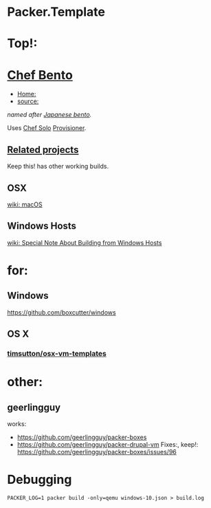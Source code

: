 # Packer.Template

# Top!:
# [Chef Bento](https://github.com/chef/bento)
- [Home:](http://chef.github.io/bento/)
- [source:](https://github.com/chef/bento)

_named after [Japanese bento](https://en.wikipedia.org/wiki/Bento)._

Uses [Chef Solo](https://docs.chef.io/chef_solo/) [Provisioner](https://developer.hashicorp.com/packer/plugins/provisioners/chef/chef-solo).

## [Related projects](https://github.com/chef/bento#related-projects)
Keep this! has other working builds.

## OSX
[wiki: macOS](https://github.com/chef/bento/wiki/macOS)

## Windows Hosts
[wiki: Special Note About Building from Windows Hosts](https://github.com/chef/bento/wiki/Windows-Hosts)

# for:
## Windows
https://github.com/boxcutter/windows

## OS X
### [timsutton/osx-vm-templates](https://github.com/timsutton/osx-vm-templates)

# other:
## geerlingguy
works:
- https://github.com/geerlingguy/packer-boxes
- https://github.com/geerlingguy/packer-drupal-vm
Fixes:, keep!: https://github.com/geerlingguy/packer-boxes/issues/96

# Debugging
`PACKER_LOG=1 packer build -only=qemu windows-10.json > build.log`
